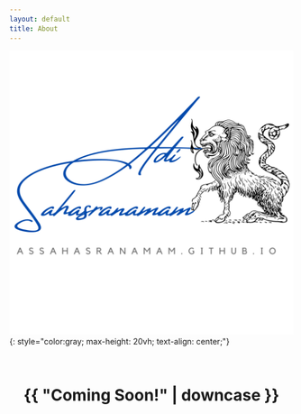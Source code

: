 ```yaml
---
layout: default
title: About
---
```


![About 4](https://github.com/ASSahasranamam/thesis/blob/primary/thesis/3.png?raw=true){: style="color:gray; max-height: 20vh; text-align: center;"}

<br>
<h1 style="text-align: center"> {{ "Coming Soon!" | downcase }} </h1>
                                                                          
                                                                          
